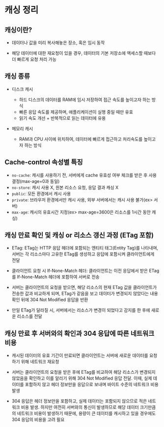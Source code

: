 # 캐싱 정리

## 캐싱이란?

- 데이터나 값을 미리 복사해놓은 장소, 혹은 임시 동작

- 해당 데이터에 대한 재요청이 있을 경우, 데이터의 기본 저장소에 액세스할 때보다 더 빠르게 요청 처리 가능

## 캐싱 종류

- 디스크 캐시

  - 하드 디스크의 데이터를 RAM에 임시 저장하여 접근 속도를 높이고자 하는 방식
  - 빠른 응답 속도를 제공하며, 애플리케이션이 실행 중일 때만 유효
  - 읽기 속도 개선 + 반복적으로 읽는 데이터에 유용

- 메모리 캐시
  - RAM과 CPU 사이에 위치하여, 데이터에 빠르게 접근하고 처리속도를 높이고자 하는 방식

## Cache-control 속성별 특징

- `no-cache`: 캐시를 사용하기 전, 서버에게 cache 유효성 여부 체크를 받은 후 사용 결정(max-age=0과 동일)
- `no-store`: 캐시 사용 X, 원본 리소스 요청, 응답 결과 캐싱 X
- `public`: 모든 환경에서 캐시 사용
- `private`: 브라우저 환경에서만 캐시 사용, 외부 서버에서는 캐시 사용 불가(ex> 서버)
- `max-age`: 캐시의 유효시간 지정(ex> max-age=3600은 리소스를 1시간 동안 캐싱)

## 캐싱 만료 확인 및 캐싱 or 리소스 갱신 과정 (ETag 포함)

- ETag: ETag는 HTTP 응답 헤더에 포함되는 엔티티 태그(Entity Tag)를 나타내며, 서버는 각 리소스마다 고유한 ETag를 생성하고 응답에 포함시켜 클라이언트에게 전달

- 클라이언트 요청 시 If-None-Match 헤더: 클라이언트는 이전 응답에서 받은 ETag를 If-None-Match 헤더에 포함하여 서버로 전송

- 서버는 클라이언트의 요청을 받으면, 해당 리소스의 현재 ETag 값을 클라이언트가 전송한 값과 비교하게 되며, ETag가 같음을 보고 데이터가 변경되지 않았다는 내용 확인 뒤에 304 Not Modified 응답을 반환

- 만일 ETag가 달라질 시, 서버에서는 리소스가 변경이 되었다고 감지를 한 후에 새로운 리소스를 전달

## 캐싱 만료 후 서버와의 확인과 304 응답에 따른 네트워크 비용

- 캐시된 데이터의 유효 기간이 만료되면 클라이언트는 서버에 새로운 데이터를 요청하기 위해 네트워크 재요청

- 서버는 클라이언트의 요청을 받은 후에 ETag를 비교하여 해당 리소스가 변경되지 않았음을 확인하고 이를 알리기 위해 304 Not Modified 응답 전달. 이때, 실제 데이터를 포함하지 않고 헤더 정보만을 응답으로 보내며 바이트 수준의 네트워크 비용 발생

- 304 응답은 헤더 정보만을 포함하고, 실제 데이터는 포함되지 않으므로 적은 네트워크 비용 발생. 하지만 여전히 서버와의 통신이 발생하므로 해당 데이터 크기만큼의 네트워크 비용이 발생하기 때문에, 용량이 큰 데이터를 캐시하고 있을 경우에도 304 응답의 비용을 고려 필요
